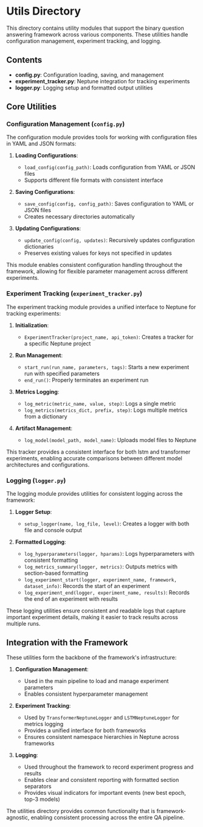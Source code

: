# Utils Directory

This directory contains utility modules that support the binary question answering framework across various components. These utilities handle configuration management, experiment tracking, and logging.

## Contents

- **config.py**: Configuration loading, saving, and management
- **experiment_tracker.py**: Neptune integration for tracking experiments
- **logger.py**: Logging setup and formatted output utilities

## Core Utilities

### Configuration Management (`config.py`)

The configuration module provides tools for working with configuration files in YAML and JSON formats:

1. **Loading Configurations**:
   - `load_config(config_path)`: Loads configuration from YAML or JSON files
   - Supports different file formats with consistent interface

2. **Saving Configurations**:
   - `save_config(config, config_path)`: Saves configuration to YAML or JSON files
   - Creates necessary directories automatically

3. **Updating Configurations**:
   - `update_config(config, updates)`: Recursively updates configuration dictionaries
   - Preserves existing values for keys not specified in updates

This module enables consistent configuration handling throughout the framework, allowing for flexible parameter management across different experiments.

### Experiment Tracking (`experiment_tracker.py`)

The experiment tracking module provides a unified interface to Neptune for tracking experiments:

1. **Initialization**:
   - `ExperimentTracker(project_name, api_token)`: Creates a tracker for a specific Neptune project

2. **Run Management**:
   - `start_run(run_name, parameters, tags)`: Starts a new experiment run with specified parameters
   - `end_run()`: Properly terminates an experiment run

3. **Metrics Logging**:
   - `log_metric(metric_name, value, step)`: Logs a single metric
   - `log_metrics(metrics_dict, prefix, step)`: Logs multiple metrics from a dictionary

4. **Artifact Management**:
   - `log_model(model_path, model_name)`: Uploads model files to Neptune

This tracker provides a consistent interface for both lstm and transformer experiments, enabling accurate comparisons between different model architectures and configurations.

### Logging (`logger.py`)

The logging module provides utilities for consistent logging across the framework:

1. **Logger Setup**:
   - `setup_logger(name, log_file, level)`: Creates a logger with both file and console output

2. **Formatted Logging**:
   - `log_hyperparameters(logger, hparams)`: Logs hyperparameters with consistent formatting
   - `log_metrics_summary(logger, metrics)`: Outputs metrics with section-based formatting
   - `log_experiment_start(logger, experiment_name, framework, dataset_info)`: Records the start of an experiment
   - `log_experiment_end(logger, experiment_name, results)`: Records the end of an experiment with results

These logging utilities ensure consistent and readable logs that capture important experiment details, making it easier to track results across multiple runs.

## Integration with the Framework

These utilities form the backbone of the framework's infrastructure:

1. **Configuration Management**:
   - Used in the main pipeline to load and manage experiment parameters
   - Enables consistent hyperparameter management

2. **Experiment Tracking**:
   - Used by `TransformerNeptuneLogger` and `LSTMNeptuneLogger` for metrics logging
   - Provides a unified interface for both frameworks
   - Ensures consistent namespace hierarchies in Neptune across frameworks

3. **Logging**:
   - Used throughout the framework to record experiment progress and results
   - Enables clear and consistent reporting with formatted section separators
   - Provides visual indicators for important events (new best epoch, top-3 models)

The utilities directory provides common functionality that is framework-agnostic, enabling consistent processing across the entire QA pipeline.